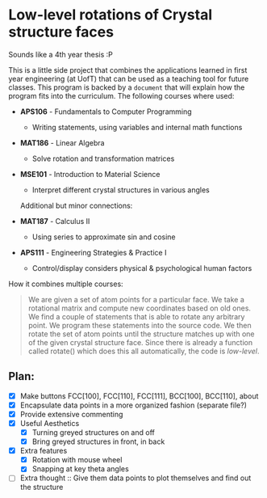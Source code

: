 Low-level rotations of Crystal structure faces
==============================================

Sounds like a 4th year thesis :P

This is a little side project that combines the applications learned in first year engineering (at UofT) that can be used as a teaching tool for future classes. This program is backed by a `document` that will explain how the program fits into the curriculum. The following courses where used:

 * **APS106** - Fundamentals to Computer Programming
	* Writing statements, using variables and internal math functions
 * **MAT186** - Linear Algebra
	* Solve rotation and transformation matrices
 * **MSE101** - Introduction to Material Science
	* Interpret different crystal structures in various angles
 
 
	Additional but minor connections:
 * **MAT187** - Calculus II
	* Using series to approximate sin and cosine
 * **APS111** - Engineering Strategies & Practice I
	* Control/display considers physical & psychological human factors

How it combines multiple courses:

 > We are given a set of atom points for a particular face. We take a rotational matrix and compute new coordinates based on old ones. We find a couple of statements that is able to rotate any arbitrary point. We program these statements into the source code. We then rotate the set of atom points until the structure matches up with one of the given crystal structure face. Since there is already a function called rotate() which does this all automatically, the code is *low-level*.

Plan:
-----

 - [x] Make buttons FCC[100], FCC[110], FCC[111], BCC[100], BCC[110], about
 - [x] Encapsulate data points in a more organized fashion (separate file?)
 - [X] Provide extensive commenting
 - [X] Useful Aesthetics
	- [x] Turning greyed structures on and off
	- [x] Bring greyed structures in front, in back
 - [x] Extra features
	- [x] Rotation with mouse wheel
	- [x] Snapping at key theta angles
 - [ ] Extra thought :: Give them data points to plot themselves and find out the structure
